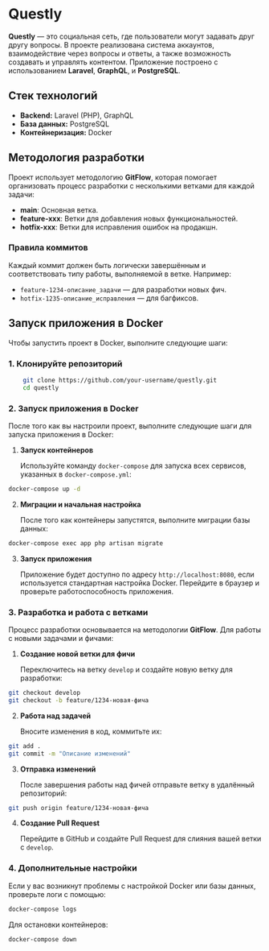 # Questly

**Questly** — это социальная сеть, где пользователи могут задавать друг другу вопросы. В проекте реализована система аккаунтов, взаимодействие через вопросы и ответы, а также возможность создавать и управлять контентом. Приложение построено с использованием **Laravel**, **GraphQL**, и **PostgreSQL**.

## Стек технологий

-   **Backend:** Laravel (PHP), GraphQL
-   **База данных:** PostgreSQL
-   **Контейнеризация:** Docker

## Методология разработки

Проект использует методологию **GitFlow**, которая помогает организовать процесс разработки с несколькими ветками для каждой задачи:

-   **main**: Основная ветка.
-   **feature-xxx**: Ветки для добавления новых функциональностей.
-   **hotfix-xxx**: Ветки для исправления ошибок на продакшн.

### Правила коммитов

Каждый коммит должен быть логически завершённым и соответствовать типу работы, выполняемой в ветке. Например:

-   `feature-1234-описание_задачи` — для разработки новых фич.
-   `hotfix-1235-описание_исправления` — для багфиксов.

## Запуск приложения в Docker

Чтобы запустить проект в Docker, выполните следующие шаги:

### 1. Клонируйте репозиторий

```bash
    git clone https://github.com/your-username/questly.git
    cd questly
```

### 2. Запуск приложения в Docker

После того как вы настроили проект, выполните следующие шаги для запуска приложения в Docker:

1. **Запуск контейнеров**

    Используйте команду `docker-compose` для запуска всех сервисов, указанных в `docker-compose.yml`:

```bash
docker-compose up -d
```

2. **Миграции и начальная настройка**

    После того как контейнеры запустятся, выполните миграции базы данных:

```bash
docker-compose exec app php artisan migrate
```

3. **Запуск приложения**

    Приложение будет доступно по адресу `http://localhost:8080`, если используется стандартная настройка Docker. Перейдите в браузер и проверьте работоспособность приложения.

### 3. Разработка и работа с ветками

Процесс разработки основывается на методологии **GitFlow**. Для работы с новыми задачами и фичами:

1. **Создание новой ветки для фичи**

    Переключитесь на ветку `develop` и создайте новую ветку для разработки:

```bash
git checkout develop
git checkout -b feature/1234-новая-фича
```

2. **Работа над задачей**

    Вносите изменения в код, коммитьте их:

```bash
git add .
git commit -m "Описание изменений"
```

3. **Отправка изменений**

    После завершения работы над фичей отправьте ветку в удалённый репозиторий:

```bash
git push origin feature/1234-новая-фича
```

4. **Создание Pull Request**

    Перейдите в GitHub и создайте Pull Request для слияния вашей ветки с `develop`.

### 4. Дополнительные настройки

Если у вас возникнут проблемы с настройкой Docker или базы данных, проверьте логи с помощью:

```bash
docker-compose logs
```

Для остановки контейнеров:

```bash
docker-compose down
```
